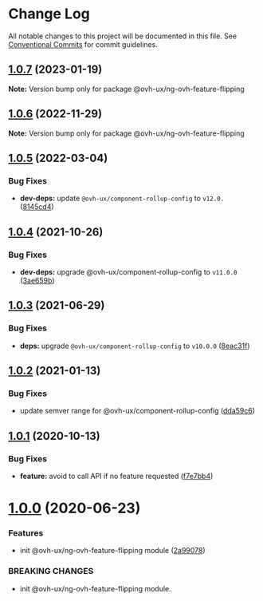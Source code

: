 # Change Log

All notable changes to this project will be documented in this file.
See [Conventional Commits](https://conventionalcommits.org) for commit guidelines.

## [1.0.7](https://github.com/ovh/manager/compare/@ovh-ux/ng-ovh-feature-flipping@1.0.6...@ovh-ux/ng-ovh-feature-flipping@1.0.7) (2023-01-19)

**Note:** Version bump only for package @ovh-ux/ng-ovh-feature-flipping





## [1.0.6](https://github.com/ovh/manager/compare/@ovh-ux/ng-ovh-feature-flipping@1.0.5...@ovh-ux/ng-ovh-feature-flipping@1.0.6) (2022-11-29)

**Note:** Version bump only for package @ovh-ux/ng-ovh-feature-flipping





## [1.0.5](https://github.com/ovh/manager/compare/@ovh-ux/ng-ovh-feature-flipping@1.0.4...@ovh-ux/ng-ovh-feature-flipping@1.0.5) (2022-03-04)


### Bug Fixes

* **dev-deps:** update `@ovh-ux/component-rollup-config` to `v12.0.` ([8145cd4](https://github.com/ovh/manager/commit/8145cd44a34cec071db4b5267182705625951077))



## [1.0.4](https://github.com/ovh/manager/compare/@ovh-ux/ng-ovh-feature-flipping@1.0.3...@ovh-ux/ng-ovh-feature-flipping@1.0.4) (2021-10-26)


### Bug Fixes

* **dev-deps:** upgrade @ovh-ux/component-rollup-config to `v11.0.0` ([3ae659b](https://github.com/ovh/manager/commit/3ae659bea59244fd5660375b9dac52055cc374b0))



## [1.0.3](https://github.com/ovh/manager/compare/@ovh-ux/ng-ovh-feature-flipping@1.0.2...@ovh-ux/ng-ovh-feature-flipping@1.0.3) (2021-06-29)


### Bug Fixes

* **deps:** upgrade `@ovh-ux/component-rollup-config` to `v10.0.0` ([8eac31f](https://github.com/ovh/manager/commit/8eac31f81e46d1570c131cf55788d6435842ab6d))



## [1.0.2](https://github.com/ovh/manager/compare/@ovh-ux/ng-ovh-feature-flipping@1.0.1...@ovh-ux/ng-ovh-feature-flipping@1.0.2) (2021-01-13)


### Bug Fixes

* update semver range for @ovh-ux/component-rollup-config ([dda59c6](https://github.com/ovh/manager/commit/dda59c6b71cb4ad9ab98f06a0bf995a7eb45a1d9))



## [1.0.1](https://github.com/ovh/manager/compare/@ovh-ux/ng-ovh-feature-flipping@1.0.0...@ovh-ux/ng-ovh-feature-flipping@1.0.1) (2020-10-13)


### Bug Fixes

* **feature:** avoid to call API if no feature requested ([f7e7bb4](https://github.com/ovh/manager/commit/f7e7bb446bed2168def93379fb4efbf59fa65e30))



# [1.0.0](https://github.com/ovh/manager/compare/@ovh-ux/ng-ovh-feature-flipping@0.0.0...@ovh-ux/ng-ovh-feature-flipping@1.0.0) (2020-06-23)


### Features

* init @ovh-ux/ng-ovh-feature-flipping module ([2a99078](https://github.com/ovh/manager/commit/2a990784212a27e15ba4d2e30c54c72c8a8da59c))


### BREAKING CHANGES

* init @ovh-ux/ng-ovh-feature-flipping module.
